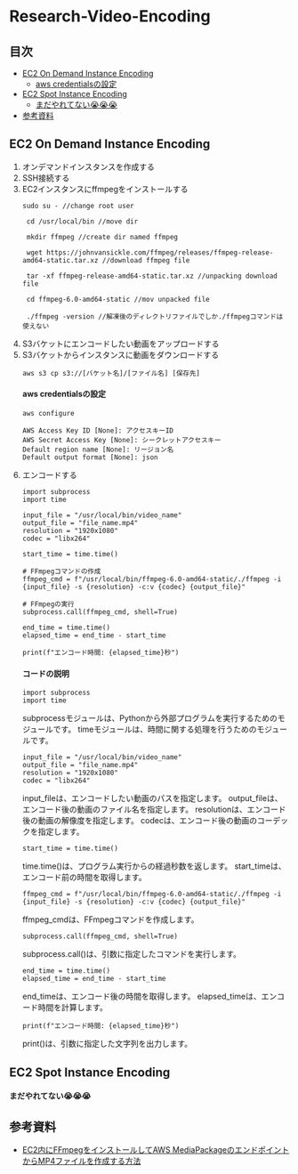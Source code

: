 # Research-Video-Encoding<!-- omit in toc -->

## 目次<!-- omit in toc -->
- [EC2 On Demand Instance Encoding](#ec2-on-demand-instance-encoding)
    - [aws credentialsの設定](#aws-credentialsの設定)
- [EC2 Spot Instance Encoding](#ec2-spot-instance-encoding)
    - [まだやれてない😭😭😭](#まだやれてない)
- [参考資料](#参考資料)

## EC2 On Demand Instance Encoding
1. オンデマンドインスタンスを作成する
2. SSH接続する
3. EC2インスタンスにffmpegをインストールする
   ```
   sudo su - //change root user 

    cd /usr/local/bin //move dir

    mkdir ffmpeg //create dir named ffmpeg

    wget https://johnvansickle.com/ffmpeg/releases/ffmpeg-release-amd64-static.tar.xz //download ffmpeg file

    tar -xf ffmpeg-release-amd64-static.tar.xz //unpacking download file

    cd ffmpeg-6.0-amd64-static //mov unpacked file

    ./ffmpeg -version //解凍後のディレクトリファイルでしか./ffmpegコマンドは使えない
    ```
4. S3バケットにエンコードしたい動画をアップロードする
5. S3バケットからインスタンスに動画をダウンロードする
   ```
   aws s3 cp s3://[バケット名]/[ファイル名] [保存先]
   ```
   #### aws credentialsの設定
    ```
    aws configure
    ```
    ```
    AWS Access Key ID [None]: アクセスキーID
    AWS Secret Access Key [None]: シークレットアクセスキー
    Default region name [None]: リージョン名
    Default output format [None]: json
    ```
6. エンコードする
    ```
    import subprocess
    import time

    input_file = "/usr/local/bin/video_name"
    output_file = "file_name.mp4"
    resolution = "1920x1080"
    codec = "libx264"

    start_time = time.time()

    # FFmpegコマンドの作成
    ffmpeg_cmd = f"/usr/local/bin/ffmpeg-6.0-amd64-static/./ffmpeg -i {input_file} -s {resolution} -c:v {codec} {output_file}"

    # FFmpegの実行
    subprocess.call(ffmpeg_cmd, shell=True)

    end_time = time.time()
    elapsed_time = end_time - start_time

    print(f"エンコード時間: {elapsed_time}秒")
    ```
    #### コードの説明
    ```
    import subprocess
    import time
    ```
    subprocessモジュールは、Pythonから外部プログラムを実行するためのモジュールです。
    timeモジュールは、時間に関する処理を行うためのモジュールです。
    <br>
    ```
    input_file = "/usr/local/bin/video_name"
    output_file = "file_name.mp4"
    resolution = "1920x1080"
    codec = "libx264"
    ```
    input_fileは、エンコードしたい動画のパスを指定します。
    output_fileは、エンコード後の動画のファイル名を指定します。
    resolutionは、エンコード後の動画の解像度を指定します。
    codecは、エンコード後の動画のコーデックを指定します。
    <br>
    ```
    start_time = time.time()
    ```
    time.time()は、プログラム実行からの経過秒数を返します。
    start_timeは、エンコード前の時間を取得します。
    <br>
    ```
    ffmpeg_cmd = f"/usr/local/bin/ffmpeg-6.0-amd64-static/./ffmpeg -i {input_file} -s {resolution} -c:v {codec} {output_file}"
    ```
    ffmpeg_cmdは、FFmpegコマンドを作成します。
    <br>
    ```
    subprocess.call(ffmpeg_cmd, shell=True)
    ```
    subprocess.call()は、引数に指定したコマンドを実行します。
    <br>
    ```
    end_time = time.time()
    elapsed_time = end_time - start_time
    ```
    end_timeは、エンコード後の時間を取得します。
    elapsed_timeは、エンコード時間を計算します。
    <br>
    ```
    print(f"エンコード時間: {elapsed_time}秒")
    ```
    print()は、引数に指定した文字列を出力します。

## EC2 Spot Instance Encoding
#### まだやれてない😭😭😭

## 参考資料
- [EC2内にFFmpegをインストールしてAWS MediaPackageのエンドポイントからMP4ファイルを作成する方法](https://www.monster-dive.com/blog/web_system/20210209_002010.php)

[def]: #参考資料
